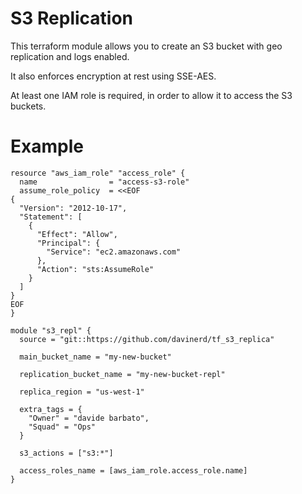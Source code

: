 # S3 Replication
This terraform module allows you to create an S3 bucket with geo replication and logs enabled.

It also enforces encryption at rest using SSE-AES.

At least one IAM role is required, in order to allow it to access the S3 buckets.

# Example

```
resource "aws_iam_role" "access_role" {
  name                = "access-s3-role"
  assume_role_policy  = <<EOF
{
  "Version": "2012-10-17",
  "Statement": [
    {
      "Effect": "Allow",
      "Principal": {
        "Service": "ec2.amazonaws.com"
      },
      "Action": "sts:AssumeRole"
    }
  ]
}
EOF
}

module "s3_repl" {
  source = "git::https://github.com/davinerd/tf_s3_replica"
  
  main_bucket_name = "my-new-bucket"

  replication_bucket_name = "my-new-bucket-repl"

  replica_region = "us-west-1"

  extra_tags = {
    "Owner" = "davide barbato",
    "Squad" = "Ops"
  }

  s3_actions = ["s3:*"]

  access_roles_name = [aws_iam_role.access_role.name]
}
```
